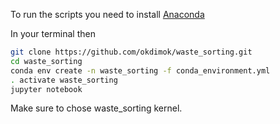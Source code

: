 To run the scripts you need to install [Anaconda](https://www.anaconda.com/download/#linux)

In your terminal then
```bash
git clone https://github.com/okdimok/waste_sorting.git
cd waste_sorting
conda env create -n waste_sorting -f conda_environment.yml
. activate waste_sorting
jupyter notebook
```

Make sure to chose waste_sorting kernel.

